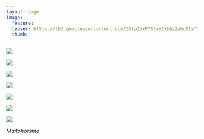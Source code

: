 ```yaml
---
layout: page
image:
  feature:
  teaser: https://lh3.googleusercontent.com/3ffpZpxP78Say3Xbbz2ebuTtyT1swmgDGxQrptVwKqU=w245
  thumb:
---
```


[![](https://lh3.googleusercontent.com/WRrEaqbwOQuPUg38AAmXUW2pEdKbPpVhHgRGkYYEBis=w800)](https://lh3.googleusercontent.com/WRrEaqbwOQuPUg38AAmXUW2pEdKbPpVhHgRGkYYEBis=s0)

[![](https://lh3.googleusercontent.com/cDKIJGnzsKaXXvUMRBEN-1ecaWIE-KLcdLBZqPmCqFc=w800)](https://lh3.googleusercontent.com/cDKIJGnzsKaXXvUMRBEN-1ecaWIE-KLcdLBZqPmCqFc=s0)

[![](https://lh3.googleusercontent.com/sJNNOdQ9FgR_CpK6AGvFxL7ngfu1KjyTRNy-lUCldQU=w800)](https://lh3.googleusercontent.com/sJNNOdQ9FgR_CpK6AGvFxL7ngfu1KjyTRNy-lUCldQU=s0)

[![](https://lh3.googleusercontent.com/8JCiQI8zi91NjkxPPgzn290RBe2Kd_1TY3aP248C1NM=w800)](https://lh3.googleusercontent.com/8JCiQI8zi91NjkxPPgzn290RBe2Kd_1TY3aP248C1NM=s0)

[![](https://lh3.googleusercontent.com/ibEY0NzB1-mTys0EOw4Gki_GSDax7ExdehzvgHcwSsI=w800)](https://lh3.googleusercontent.com/ibEY0NzB1-mTys0EOw4Gki_GSDax7ExdehzvgHcwSsI=s0)

[![](https://lh3.googleusercontent.com/8Rmbr2bv6Lwp9o7SaYBupM4xWGEvmg_ff-NU5D3LgAk=w800)](https://lh3.googleusercontent.com/8Rmbr2bv6Lwp9o7SaYBupM4xWGEvmg_ff-NU5D3LgAk=s0)

[![](https://lh3.googleusercontent.com/Rhpi6X7B6rBfXSeVDsdvu_wzeuF_athLb0FgklcrXt0=w800)](https://lh3.googleusercontent.com/Rhpi6X7B6rBfXSeVDsdvu_wzeuF_athLb0FgklcrXt0=ws0)

*Maitohorsma*
